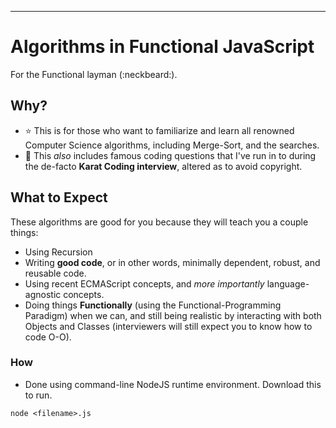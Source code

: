 <!---
<p align="center">
  <a href="">
    <img alt="Logo" src="" height="240" />
  </a>
  <p align="center">Make your Vim/Neovim as smart as VS Code</p>
  <p align="center">
    <a href=""><img alt="Software License" src=""></a>
    <a href=""><img alt="Actions" src=""></a>
      <a href=""><img alt="Codecov Coverage Status" src=""></a>
    <a href=""><img alt="Doc" src=""></a>
    <a href=""><img alt="Gitter" src=""></a>
  </p>
</p>

-->

---




# Algorithms in Functional JavaScript

For the Functional layman (:neckbeard:).

## Why?

- :star: This is for those who want to familiarize and learn all renowned Computer Science algorithms, including Merge-Sort, and the searches.
- :page_with_curl: This *also* includes famous coding questions that I've run in to during the de-facto **Karat Coding interview**, altered as to avoid copyright.

## What to Expect

These algorithms are good for you because they will teach you a couple things:
- Using Recursion
- Writing **good code**, or in other words, minimally dependent, robust, and reusable code.
- Using recent ECMAScript concepts, and *more importantly* language-agnostic concepts.
- Doing things **Functionally** (using the Functional-Programming Paradigm) when we can, and still being realistic by interacting with both Objects and Classes (interviewers will still expect you to know how to code O-O). 

### How

- Done using command-line NodeJS runtime environment. Download this to run.


```
node <filename>.js
```